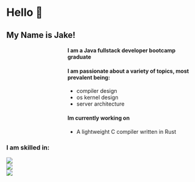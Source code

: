 <div>
  <h1>Hello 👋</h1>
  <!--   <img src="https://i.imgur.com/mBOLoZc.gif" alt="a nice pixel art of a scenic view, with a tree and leaves falling"></img> -->
  

  ## My Name is Jake!

  <div align="left" style="margin-left: 10rem;">

  #### I am a Java fullstack developer bootcamp graduate

  #### I am passionate about a variety of topics, most prevalent being:

  - compiler design
  - os kernel design
  - server architecture

  #### Im currently working on

  - A lightweight C compiler written in Rust
  </div>

  ### I am skilled in:

  <div>
    <a href="https://skillicons.dev">
      <img src="https://skillicons.dev/icons?i=rust,python,java,javascript,typescript,git,linux" /><br>
      <img src="https://skillicons.dev/icons?i=angular,arduino,aws,django,html,css,eclipse" /><br>
      <img src="https://skillicons.dev/icons?i=github,gradle,heroku,mysql,postman,spring,threejs" /><br>
    </a>
  </div>

</div>
